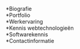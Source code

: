 
*Biografie  
*Portfolio  
*Werkervaring  
*Kennis webtechnologieën  
*Softwarekennis  
*Contactinformatie  